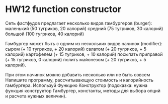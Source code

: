 # HW12 function constructor
 
Сеть фастфудов предлагает несколько видов гамбургеров (burger):
маленький (50 тугриков, 20 калорий)
средний (75 тугриков, 30 калорий)
большой (100 тугриков, 40 калорий)

Гамбургер может быть с одним из нескольких видов начинок (modifier):
сыром (+ 10 тугриков, + 20 калорий)
салатом (+ 20 тугриков, + 5 калорий)
картофелем (+ 15 тугриков, + 10 калорий)
посыпать приправой (+ 15 тугриков, 0 калорий)
полить майонезом (+ 20 тугриков, + 5 калорий).

При этом начинок можно добавить несколько или не быть совсем
Напишите программу, рассчитывающую стоимость и калорийность гамбургера. Используй Функцию Конструктор (подсказка: нужна функция конструктор Гамбургер, константы, методы для выбора опций и расчета нужных величин).
